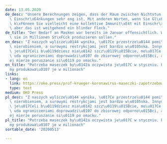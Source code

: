 ```yaml
---
date: 13.05.2020
de_desc: "Unsere Berechnungen zeigen, dass der Raum zwischen Nichtstun und strengen\
  \ Einschr\xE4nkungen sehr eng ist. Mit anderen Worten, wenn Sie Gl\xFCck haben,\
  \ k\xF6nnen Sie vielleicht eine kollektive Immunit\xE4t mit Einschr\xE4nkungen erreichen,\
  \ aber das ist weitgehend ein blinder Fleck."
de_title: "Der Bedarf an Masken war bereits im Januar offensichtlich. Wir h\xE4tten\
  \ sie in Millionen St\xFCck produzieren sollen."
en_desc: "Z naszych wylicze\u0144 wynika, \u017Ce przestrze\u0144 pomi\u0119dzy nic\
  \ nierobieniem, a surowymi restrykcjami jest bardzo w\u0105ska. Innymi s\u0142owy,\
  \ je\u017Celi b\u0119dziesz mia\u0142 szcz\u0119\u015Bcie, mo\u017Ce ci si\u0119\
  \ uda ograniczeniami doprowadzi\u0107 do zbiorowej odporno\u015Bci, ale to w du\u017C\
  ej mierze poruszanie si\u0119 po omacku."
en_title: "Potrzeba maseczek by\u0142a oczywista ju\u017C w styczniu. Powinni\u015B\
  my produkowa\u0107 je w milionach"
links:
- lang: en
  link: https://oko.press/prof-krueger-koronawirus-maseczki-zapotrzebowanie/
  type: text
medium: OKO Press
pl_desc: "Z naszych wylicze\u0144 wynika, \u017Ce przestrze\u0144 pomi\u0119dzy nic\
  \ nierobieniem, a surowymi restrykcjami jest bardzo w\u0105ska. Innymi s\u0142owy,\
  \ je\u017Celi b\u0119dziesz mia\u0142 szcz\u0119\u015Bcie, mo\u017Ce ci si\u0119\
  \ uda ograniczeniami doprowadzi\u0107 do zbiorowej odporno\u015Bci, ale to w du\u017C\
  ej mierze poruszanie si\u0119 po omacku."
pl_title: "Potrzeba maseczek by\u0142a oczywista ju\u017C w styczniu. Powinni\u015B\
  my produkowa\u0107 je w milionach"
sortable_date: '20200513'

---
```

